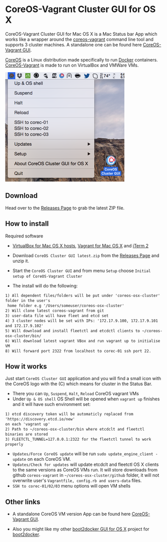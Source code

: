 CoreOS-Vagrant Cluster GUI for OS X
============================

CoreOS-Vagrant Cluster GUI for Mac OS X is a Mac Status bar App which works like a wrapper around the [coreos-vagrant](https://github.com/coreos/coreos-vagrant) command line tool and supports 3 cluster machines. A standalone one can be found here [CoreOS-Vagrant GUI](https://github.com/rimusz/coreos-osx-gui).
 
[CoreOS](https://coreos.com) is a Linux distribution made specifically to run [Docker](https://www.docker.io/) containers.
[CoreOS-Vagrant](https://github.com/coreos/coreos-vagrant) is made to run on VirtualBox and VMWare VMs.

![CoreOS-Vagrant-Cluster-GUI](coreos-vagrant-cluster-gui.png "CoreOS-Vagrant-Cluster-GUI")

Download
--------
Head over to the [Releases Page](https://github.com/rimusz/coreos-osx-gui-cluster/releases) to grab the latest ZIP file.


How to install
----------

Required software
* [VirtualBox for Mac OS X hosts](https://www.virtualbox.org/wiki/Downloads), [Vagrant for Mac OS X](http://www.vagrantup.com/downloads.html) and [iTerm 2](http://www.iterm2.com/#/section/downloads)

* Download `CoreOS Cluster GUI latest.zip` from the [Releases Page](https://github.com/rimusz/coreos-osx-gui-cluster/releases) and unzip it.
* Start the `CoreOS Cluster GUI` and from menu `Setup` choose `Initial setup of CoreOS-Vagrant Cluster` 
* The install will do the following:
````
1) All dependent files/folders will be put under 'coreos-osx-cluster' folder in the user's 
 home folder e.g '/Users/someuser/coreos-osx-cluster'
2) Will clone latest coreos-vagrant from git
3) user-data file will have fleet and etcd set
4) 3 cluster nodes will be set with IPs: '172.17.9.100, 172.17.9.101 and 172.17.9.102'
5) Will download and install fleetctl and etcdctl clients to ~/coreos-osx-cluster/bin/
6) Will download latest vagrant VBox and run vagrant up to initialise VM
8) Will forward port 2322 from localhost to corec-01 ssh port 22.
````

How it works
------------

Just start `CoreOS Cluster GUI` application and you will find a small icon with the CoreOS logo with the (C) which means for cluster in the Status Bar.

* There you can `Up`, `Suspend`, `Halt`, `Reload` CoreOS vagrant VMs
* Under `Up & OS shell` OS Shell will be opened when `vagrant up` finishes and it will have such environment set:
````
1) etcd discovery token will be automaticly replaced from 'https://discovery.etcd.io/new' 
on each 'vagrant up'
2) Path to ~/coreos-osx-cluster/bin where etcdclt and fleetctl binaries are stored
3) FLEETCTL_TUNNEL=127.0.0.1:2322 for the fleetctl tunnel to work properly
````

* `Updates/Force CoreOS update` will be run `sudo update_engine_client -update` on each CoreOS VM.
* `Updates/Check for updates` will update etcdclt and fleetctl OS X clients to the same versions as CoreOS VMs run. It will store downloads from github `coreos-vagrant` in `~/coreos-osx-cluster/github` folder, it will not overwrite user's `Vagrantfile, config.rb and users-data` files.
* `SSH to corec-01/02/03` menu options will open VM shells


Other links
-----------
* A standalone CoreOS VM version App can be found here [CoreOS-Vagrant GUI](https://github.com/rimusz/coreos-osx-gui).

* Also you might like my other [boot2docker GUI for OS X](https://github.com/rimusz/boot2docker-gui-osx) project for [boot2docker](https://github.com/boot2docker/boot2docker).

